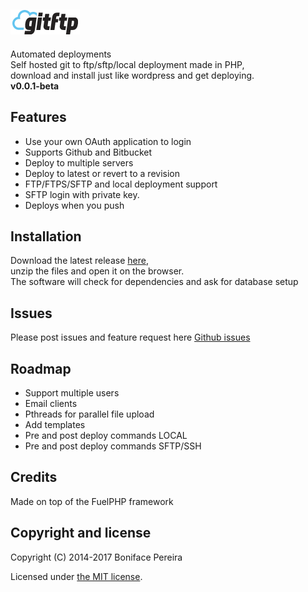 ## ![Gitftp](assets/img/logo-sm-2-name.png)

Automated deployments  
Self hosted git to ftp/sftp/local deployment made in PHP,  
download and install just like wordpress and get deploying.  
**v0.0.1-beta**


## Features

* Use your own OAuth application to login
* Supports Github and Bitbucket 
* Deploy to multiple servers
* Deploy to latest or revert to a revision
* FTP/FTPS/SFTP and local deployment support
* SFTP login with private key.
* Deploys when you push

## Installation

Download the latest release [here](https://github.com/gitftp/gitftp/releases),  
unzip the files and open it on the browser.  
The software will check for dependencies and ask for database setup

## Issues

Please post issues and feature request here [Github issues](https://github.com/gitftp/gitftp/issues)

## Roadmap
* Support multiple users
* Email clients
* Pthreads for parallel file upload
* Add templates
* Pre and post deploy commands LOCAL
* Pre and post deploy commands SFTP/SSH

## Credits
Made on top of the FuelPHP framework

## Copyright and license

Copyright (C) 2014-2017 Boniface Pereira

Licensed under [the MIT license](LICENSE).